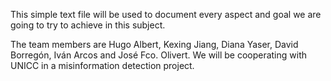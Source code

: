 This simple text file will be used to document every aspect and goal we are going to try to achieve in this subject.

The team members are Hugo Albert, Kexing Jiang, Diana Yaser, David Borregón, Iván Arcos and José Fco. Olivert. We will be cooperating with UNICC in a misinformation detection project. 


